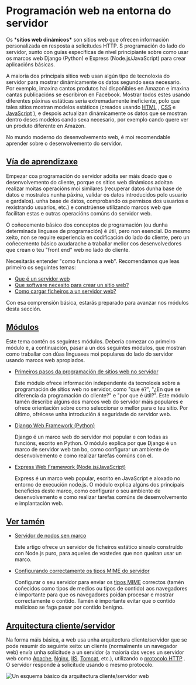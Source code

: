 # Programación web na entorna do servidor

Os ***sitios web dinámicos\***  son sitios web que ofrecen información personalizada en resposta a solicitudes HTTP. S programación do lado do servidor, xunto con guías específicas de nivel principiante sobre como usar os marcos web Django (Python) e Express (Node.js/JavaScript) para crear aplicacións básicas.

A maioría dos principais sitios web usan algún tipo de tecnoloxía do servidor para mostrar dinámicamente os datos segundo sexa necesario. Por exemplo, imaxina cantos produtos hai dispoñibles en Amazon e imaxina cantas publicacións se escribiron en Facebook. Mostrar todos estes usando diferentes páxinas estáticas sería extremadamente ineficiente, polo que tales sitios mostran modelos estáticos (creados usando [HTML](https://developer.mozilla.org/en-US/docs/Learn/HTML) , [CSS](https://developer.mozilla.org/en-US/docs/Learn/CSS) e [JavaScript](https://developer.mozilla.org/en-US/docs/Learn/JavaScript) ), e despois actualizan dinámicamente os datos que se mostran dentro deses modelos cando sexa necesario, por exemplo cando quere ver un produto diferente en Amazon.

No mundo moderno do desenvolvemento web, é moi recomendable aprender sobre o desenvolvemento do servidor.

## [Vía de aprendizaxe](https://developer.mozilla.org/en-US/docs/Learn/Server-side#learning_pathway)

Empezar coa programación do servidor adoita ser máis doado que o desenvolvemento do cliente, porque os sitios web dinámicos adoitan realizar moitas operacións moi similares (recuperar datos dunha base de datos e mostralos nunha páxina, validar os datos introducidos polo usuario e gardalos). unha base de datos, comprobando os permisos dos usuarios e rexistrando usuarios, etc.) e constrúense utilizando marcos web que facilitan estas e outras operacións comúns do servidor web.

O coñecemento básico dos conceptos de programación (ou dunha determinada linguaxe de programación) é útil, pero non esencial. Do mesmo xeito, non se require experiencia en codificación do lado do cliente, pero un coñecemento básico axudarache a traballar mellor cos desenvolvedores que crean o teu "front end" web no lado do cliente.

Necesitarás entender "como funciona a web". Recomendamos que leas primeiro os seguintes temas:

- [Que é un servidor web](https://developer.mozilla.org/en-US/docs/Learn/Common_questions/What_is_a_web_server)
- [Que software necesito para crear un sitio web?](https://developer.mozilla.org/en-US/docs/Learn/Common_questions/What_software_do_I_need)
- [Como cargar ficheiros a un servidor web?](https://developer.mozilla.org/en-US/docs/Learn/Common_questions/Upload_files_to_a_web_server)

Con esa comprensión básica, estarás preparado para avanzar nos módulos desta sección.

## [Módulos](https://developer.mozilla.org/en-US/docs/Learn/Server-side#modules)

Este tema contén os seguintes módulos. Debería comezar co primeiro módulo e, a continuación, pasar a un dos seguintes módulos, que mostran como traballar con dúas linguaxes moi populares do lado do servidor usando marcos web apropiados.

- [Primeiros pasos da programación de sitios web no servidor](https://developer.mozilla.org/en-US/docs/Learn/Server-side/First_steps)

  Este módulo ofrece información independente da tecnoloxía sobre a programación de sitios web no servidor, como "que é?", "¿En que se diferencia da programación do cliente?" e "por que é útil?". Este módulo tamén describe algúns dos marcos web do servidor máis populares e ofrece orientación sobre como seleccionar o mellor para o teu sitio. Por último, ofrécese unha introdución á seguridade do servidor web.

- [Django Web Framework (Python)](https://developer.mozilla.org/en-US/docs/Learn/Server-side/Django)

  Django é un marco web do servidor moi popular e con todas as funcións, escrito en Python. O módulo explica por que Django é un marco de servidor web tan bo, como configurar un ambiente de desenvolvemento e como realizar tarefas comúns con el.

- [Express Web Framework (Node.js/JavaScript)](https://developer.mozilla.org/en-US/docs/Learn/Server-side/Express_Nodejs)

  Express é un marco web popular, escrito en JavaScript e aloxado no entorno de execución node.js. O módulo explica algúns dos principais beneficios deste marco, como configurar o seu ambiente de desenvolvemento e como realizar tarefas comúns de desenvolvemento e implantación web.

## [Ver tamén](https://developer.mozilla.org/en-US/docs/Learn/Server-side#see_also)

- [Servidor de nodos sen marco](https://developer.mozilla.org/en-US/docs/Learn/Server-side/Node_server_without_framework)

  Este artigo ofrece un servidor de ficheiros estático sinxelo construído con Node.js puro, para aqueles de vostedes que non queiran usar un marco.

- [Configurando correctamente os tipos MIME do servidor](https://developer.mozilla.org/en-US/docs/Learn/Server-side/Configuring_server_MIME_types)

  Configurar o seu servidor para enviar os [tipos MIME](https://developer.mozilla.org/en-US/docs/Glossary/MIME_type) correctos (tamén coñecidos como tipos de medios ou tipos de contido) aos navegadores é importante para que os navegadores poidan procesar e mostrar correctamente o contido. Tamén é importante evitar que o contido malicioso se faga pasar por contido benigno.



## [Arquitectura cliente/servidor](https://developer.mozilla.org/en-US/docs/Learn/Forms/Sending_and_retrieving_form_data#clientserver_architecture)

Na forma máis básica, a web usa unha arquitectura cliente/servidor que se pode resumir do seguinte xeito: un cliente (normalmente un navegador web) envía unha solicitude a un servidor (a maioría das veces un servidor web como [Apache](https://httpd.apache.org/), [Nginx](https://nginx.org/), [IIS](https://www.iis.net/), [Tomcat](https://tomcat.apache.org/), etc.), utilizando o [protocolo HTTP](https://developer.mozilla.org/en-US/docs/Web/HTTP) . O servidor responde á solicitude usando o mesmo protocolo.

![Un esquema básico da arquitectura cliente/servidor web](C:\Users\User\Documents\GitHub\formawebiv\assets\client-server.png)